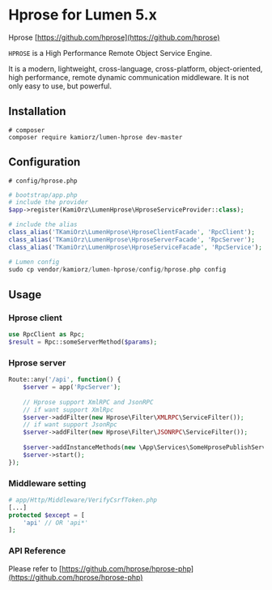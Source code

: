 # Hprose for Lumen 5.x

Hprose [https://github.com/hprose](https://github.com/hprose)

`HPROSE` is a High Performance Remote Object Service Engine.

It is a modern, lightweight, cross-language, cross-platform, object-oriented, high performance, remote dynamic communication middleware. 
It is not only easy to use, but powerful. 

## Installation

```
# composer
composer require kamiorz/lumen-hprose dev-master
```

## Configuration

```
# config/hprose.php
```

```php
# bootstrap/app.php
# include the provider
$app->register(KamiOrz\LumenHprose\HproseServiceProvider::class);

# include the alias
class_alias('TKamiOrz\LumenHprose\HproseClientFacade', 'RpcClient');
class_alias('TKamiOrz\LumenHprose\HproseServerFacade', 'RpcServer');
class_alias('TKamiOrz\LumenHprose\HproseServiceFacade', 'RpcService');

# Lumen config
sudo cp vendor/kamiorz/lumen-hprose/config/hprose.php config
```

## Usage

### Hprose client

```php
use RpcClient as Rpc;
$result = Rpc::someServerMethod($params);
```

### Hprose server

```php
Route::any('/api', function() {
    $server = app('RpcServer');
    
    // Hprose support XmlRPC and JsonRPC
    // if want support XmlRpc
    $server->addFilter(new Hprose\Filter\XMLRPC\ServiceFilter());
    // if want support JsonRpc
    $server->addFilter(new Hprose\Filter\JSONRPC\ServiceFilter());
    
    $server->addInstanceMethods(new \App\Services\SomeHprosePublishServices());
    $server->start();
});
```

### Middleware setting

```php
# app/Http/Middleware/VerifyCsrfToken.php
[...]
protected $except = [
    'api' // OR 'api*'
];
```

### API Reference

Please refer to [https://github.com/hprose/hprose-php](https://github.com/hprose/hprose-php)